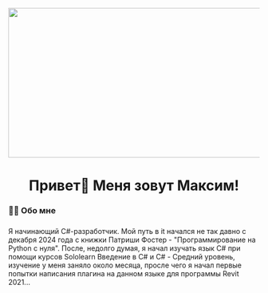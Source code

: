<br clear="both">

<div align="center">
  <img height="300" width="600" src="https://user-images.githubusercontent.com/74038190/225813708-98b745f2-7d22-48cf-9150-083f1b00d6c9.gif"  />
</div>

###

<h1 align="center">Привет👋 Меня зовут Максим!</h1>

###

<h3 align="left">👩‍💻  Обо мне</h3>

###

<p align="left">Я начинающий С#-разработчик. Мой путь в it начался не так давно с декабря 2024 года с книжки Патриши Фостер - "Программирование на Python с нуля". После, недолго думая, я начал изучать язык C# при помощи курсов Sololearn Введение в С# и C# - Средний уровень, изучение у меня заняло около месяца, просле чего я начал первые попытки написания плагина на данном языке для программы Revit 2021...

###
